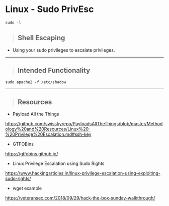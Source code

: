 # Linux - Sudo PrivEsc

    sudo -l

> ## **Shell Escaping**

- Using your sudo privileges to escalate privileges.

---

> ## **Intended Functionality**

    sudo apache2 -f /etc/shadow

---

> ## **Resources**

- Payload All the Things

https://github.com/swisskyrepo/PayloadsAllTheThings/blob/master/Methodology%20and%20Resources/Linux%20-%20Privilege%20Escalation.md#ssh-key

- GTFOBins

https://gtfobins.github.io/

- Linux Privilege Escalation using Sudo Rights

https://www.hackingarticles.in/linux-privilege-escalation-using-exploiting-sudo-rights/

- wget example

https://veteransec.com/2018/09/29/hack-the-box-sunday-walkthrough/